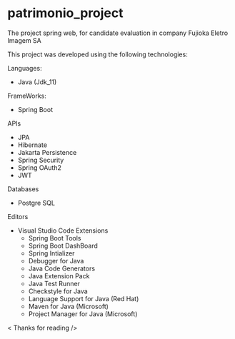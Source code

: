 # patrimonio_project
The project spring web, for candidate evaluation in company Fujioka Eletro Imagem SA

This project was developed using the following technologies:

Languages:
* Java (Jdk_11)

FrameWorks:
* Spring Boot

APIs
* JPA
* Hibernate
* Jakarta Persistence
* Spring Security
* Spring OAuth2
* JWT

Databases
* Postgre SQL

Editors
* Visual Studio Code
  Extensions
    * Spring Boot Tools 
    * Spring Boot DashBoard
    * Spring Intializer
    * Debugger for Java
    * Java Code Generators
    * Java Extension Pack
    * Java Test Runner
    * Checkstyle for Java
    * Language Support for Java (Red Hat)
    * Maven for Java (Microsoft)
    * Project Manager for Java (Microsoft)

< Thanks for reading />
